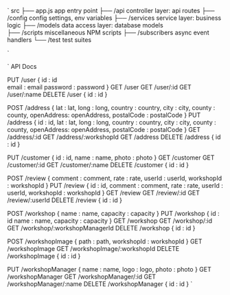 `
   src
      ├── app.js			app entry point
      ├── /api              controller layer: api routes
      ├── /config			config settings, env variables
      ├── /services         service layer: business logic
      ├── /models           data access layer: database models	
      ├── /scripts          miscellaneous NPM scripts
      ├── /subscribers      async event handlers
      └── /test             test suites

`

`
API Docs

PUT /user
   {
      id : id  
      email : email
      password : password
   }
GET /user
GET /user/:id
GET /user/:name
DELETE /user
   {
      id : id
   }

POST /address 
   {
      lat : lat,
      long : long, 
      country : country,
      city : city,
      county : county,
      openAddress: openAddress,
      postalCode : postalCode
   }
PUT /address 
   {
      id : id,
      lat : lat,
      long : long, 
      country : country,
      city : city,
      county : county,
      openAddress: openAddress,
      postalCode : postalCode
   }
GET /address/:id
GET /address/:workshopId
GET /address 
DELETE /address 
   {
      id : id
   }



PUT /customer
   {
      id : id,
      name : name,
      photo : photo
   }
GET /customer
GET /customer/:id
GET /customer/:name
DELETE /customer
   {
      id : id
   }

POST /review
   {
      comment : comment,
      rate : rate,
      userId : userId,
      workshopId : workshopId
   }
PUT /review
   {
      id : id,
      comment : comment,
      rate : rate,
      userId : userId,
      workshopId : workshopId
   }
GET /review
GET /review/:id
GET /review/:userId
DELETE /review
   {
      id : id
   }

POST /workshop
   {
      name : name,
      capacity : capacity
   }
PUT /workshop
   {
      id : id
      name : name,
      capacity : capacity
   }
GET /workshop
GET /workshop/:id
GET /workshop/:workshopManagerId
DELETE /workshop
   {
      id : id
   }


POST /workshopImage
   {
      path : path,
      workshopId : workshopId
   }
GET /workshopImage
GET /workshopImage/:workshopId
DELETE /workshopImage
   {
      id : id
   }

PUT /workshopManager
   {
      name : name,
      logo : logo,
      photo : photo
   }
GET /workshopManager
GET /workshopManager/:id
GET /workshopManager/:name
DELETE /workshopManager
   {
      id : id
   }
`